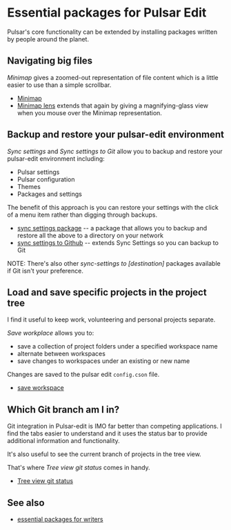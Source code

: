 # Essential packages for Pulsar Edit

Pulsar's core functionality can be extended by installing packages written by people around the planet.

## Navigating big files

*Minimap* gives a zoomed-out representation of file content which is a little easier to use than a simple scrollbar.

* [Minimap](https://web.pulsar-edit.dev/packages/minimap)
* [Minimap lens](https://web.pulsar-edit.dev/packages/minimap-lens) extends that again by giving a magnifying-glass view when you mouse over the Minimap representation.

## Backup and restore your pulsar-edit environment

*Sync settings* and *Sync settings to Git* allow you to backup and restore your pulsar-edit environment including:

* Pulsar settings
* Pulsar configuration
* Themes
* Packages and settings

The benefit of this approach is you can restore your settings with the click of a menu item rather than digging through backups.

* [sync settings package](https://web.pulsar-edit.dev/packages/sync-settings) -- a package that allows you to backup and restore all the above to a directory on your network
* [sync settings to Github](https://web.pulsar-edit.dev/packages/sync-settings-git-location) -- extends Sync Settings so you can backup to Git

NOTE: There's also other *sync-settings to [destination]* packages available if Git isn't your preference.

## Load and save specific projects in the project tree

I find it useful to keep work, volunteering and personal projects separate.

*Save workplace* allows you to:
* save a collection of project folders under a specified workspace name
* alternate between workspaces
* save changes to workspaces under an existing or new name

Changes are saved to the pulsar edit `config.cson` file.

* [save workspace](https://web.pulsar-edit.dev/packages/save-workspace)

## Which Git branch am I in?

Git integration in Pulsar-edit is IMO far better than competing applications. I find the tabs easier to understand and it uses the status bar to provide additional information and functionality.

It's also useful to see the current branch of projects in the tree view.

That's where *Tree view git status* comes in handy.

* [Tree view git status](https://web.pulsar-edit.dev/packages/tree-view-git-status)

## See also

* [essential packages for writers](https://github.com/ljsinclair/ljsinclair/blob/main/pulsar-edit/pulsar-essential-writers.md)
